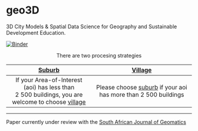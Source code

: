 # geo3D
3D City Models &amp; Spatial Data Science for Geography and Sustainable Development Education.

[![Binder](https://mybinder.org/badge_logo.svg)](https://mybinder.org/v2/gh/AdrianKriger/geo3D/tree/main/HEAD)

<p align="center">There are two procesing strategies</p>

| [Suburb](https://github.com/AdrianKriger/geo3D/tree/main/village) | [Village](https://github.com/AdrianKriger/geo3D/tree/main/village) |
| :-----: | :-----: |
| If your Area-of-Interest (aoi) has less than <br /> 2 500 buildings, you are welcome to choose [village](https://github.com/AdrianKriger/geo3D/tree/main/village) | Please choose [suburb](https://github.com/AdrianKriger/geo3D/tree/main/suburb) if your aoi has more than 2 500 buildings |
---

Paper currently under review with the [South African Journal of Geomatics](http://www.sajg.org.za/index.php/sajg/issue/archive)
